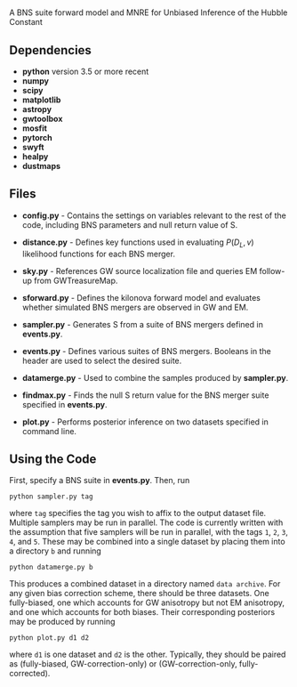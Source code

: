 # 

A BNS suite forward model and MNRE for Unbiased Inference of the Hubble Constant

## Dependencies
* **python** version 3.5 or more recent
* **numpy**
* **scipy**
* **matplotlib**
* **astropy**
* **gwtoolbox**
* **mosfit**
* **pytorch**
* **swyft**
* **healpy**
* **dustmaps**

## Files
* **config.py** - Contains the settings on variables relevant to the rest of the code, including BNS parameters and null return value of S.

* **distance.py** - Defines key functions used in evaluating $P(D_L, v)$ likelihood functions for each BNS merger.

* **sky.py** - References GW source localization file and queries EM follow-up from GWTreasureMap.

* **sforward.py** - Defines the kilonova forward model and evaluates whether simulated BNS mergers are observed in GW and EM.

* **sampler.py** - Generates S from a suite of BNS mergers defined in **events.py**.

* **events.py** - Defines various suites of BNS mergers. Booleans in the header are used to select the desired suite.

* **datamerge.py** - Used to combine the samples produced by **sampler.py**.

* **findmax.py** - Finds the null S return value for the BNS merger suite specified in **events.py**.

* **plot.py** - Performs posterior inference on two datasets specified in command line.

## Using the Code

First, specify a BNS suite in **events.py**. Then, run

```
python sampler.py tag
```

where `tag` specifies the tag you wish to affix to the output dataset file. Multiple samplers may be run in parallel. The code is currently written with the assumption that five samplers will be run in parallel, with the tags `1`, `2`, `3`, `4`, and `5`. These may be combined into a single dataset by placing them into a directory `b` and running

```
python datamerge.py b
```

This produces a combined dataset in a directory named `data archive`. For any given bias correction scheme, there should be three datasets. One fully-biased, one which accounts for GW anisotropy but not EM anisotropy, and one which accounts for both biases. Their corresponding posteriors may be produced by running

```
python plot.py d1 d2
```

where `d1` is one dataset and `d2` is the other. Typically, they should be paired as (fully-biased, GW-correction-only) or (GW-correction-only, fully-corrected).
